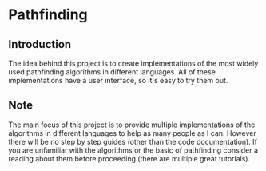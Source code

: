 # Pathfinding

## Introduction
The idea behind this project is to create implementations of the most widely used pathfinding algorithms in different languages.
All of these implementations have a user interface, so it's easy to try them out.

## Note
The main focus of this project is to provide multiple implementations of the algorithms in different languages to help as many people as I can.
However there will be no step by step guides (other than the code documentation). If you are unfamiliar with the algorithms or the basic of pathfinding consider a reading about them before proceeding (there are multiple great tutorials).
